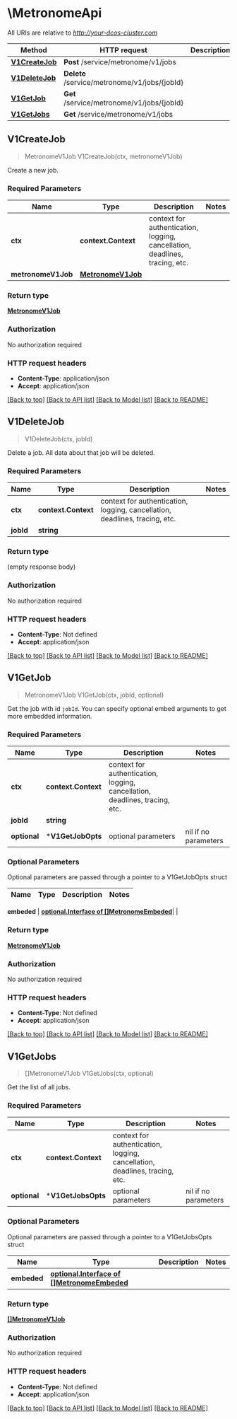 # \MetronomeApi

All URIs are relative to *http://your-dcos-cluster.com*

Method | HTTP request | Description
------------- | ------------- | -------------
[**V1CreateJob**](MetronomeApi.md#V1CreateJob) | **Post** /service/metronome/v1/jobs | 
[**V1DeleteJob**](MetronomeApi.md#V1DeleteJob) | **Delete** /service/metronome/v1/jobs/{jobId} | 
[**V1GetJob**](MetronomeApi.md#V1GetJob) | **Get** /service/metronome/v1/jobs/{jobId} | 
[**V1GetJobs**](MetronomeApi.md#V1GetJobs) | **Get** /service/metronome/v1/jobs | 



## V1CreateJob

> MetronomeV1Job V1CreateJob(ctx, metronomeV1Job)


Create a new job.

### Required Parameters


Name | Type | Description  | Notes
------------- | ------------- | ------------- | -------------
**ctx** | **context.Context** | context for authentication, logging, cancellation, deadlines, tracing, etc.
**metronomeV1Job** | [**MetronomeV1Job**](MetronomeV1Job.md)|  | 

### Return type

[**MetronomeV1Job**](MetronomeV1Job.md)

### Authorization

No authorization required

### HTTP request headers

- **Content-Type**: application/json
- **Accept**: application/json

[[Back to top]](#) [[Back to API list]](../README.md#documentation-for-api-endpoints)
[[Back to Model list]](../README.md#documentation-for-models)
[[Back to README]](../README.md)


## V1DeleteJob

> V1DeleteJob(ctx, jobId)


Delete a job. All data about that job will be deleted.

### Required Parameters


Name | Type | Description  | Notes
------------- | ------------- | ------------- | -------------
**ctx** | **context.Context** | context for authentication, logging, cancellation, deadlines, tracing, etc.
**jobId** | **string**|  | 

### Return type

 (empty response body)

### Authorization

No authorization required

### HTTP request headers

- **Content-Type**: Not defined
- **Accept**: application/json

[[Back to top]](#) [[Back to API list]](../README.md#documentation-for-api-endpoints)
[[Back to Model list]](../README.md#documentation-for-models)
[[Back to README]](../README.md)


## V1GetJob

> MetronomeV1Job V1GetJob(ctx, jobId, optional)


Get the job with id `jobId`. You can specify optional embed arguments to get more embedded information.

### Required Parameters


Name | Type | Description  | Notes
------------- | ------------- | ------------- | -------------
**ctx** | **context.Context** | context for authentication, logging, cancellation, deadlines, tracing, etc.
**jobId** | **string**|  | 
 **optional** | ***V1GetJobOpts** | optional parameters | nil if no parameters

### Optional Parameters

Optional parameters are passed through a pointer to a V1GetJobOpts struct


Name | Type | Description  | Notes
------------- | ------------- | ------------- | -------------

 **embeded** | [**optional.Interface of []MetronomeEmbeded**](MetronomeEmbeded.md)|  | 

### Return type

[**MetronomeV1Job**](MetronomeV1Job.md)

### Authorization

No authorization required

### HTTP request headers

- **Content-Type**: Not defined
- **Accept**: application/json

[[Back to top]](#) [[Back to API list]](../README.md#documentation-for-api-endpoints)
[[Back to Model list]](../README.md#documentation-for-models)
[[Back to README]](../README.md)


## V1GetJobs

> []MetronomeV1Job V1GetJobs(ctx, optional)


Get the list of all jobs.

### Required Parameters


Name | Type | Description  | Notes
------------- | ------------- | ------------- | -------------
**ctx** | **context.Context** | context for authentication, logging, cancellation, deadlines, tracing, etc.
 **optional** | ***V1GetJobsOpts** | optional parameters | nil if no parameters

### Optional Parameters

Optional parameters are passed through a pointer to a V1GetJobsOpts struct


Name | Type | Description  | Notes
------------- | ------------- | ------------- | -------------
 **embeded** | [**optional.Interface of []MetronomeEmbeded**](MetronomeEmbeded.md)|  | 

### Return type

[**[]MetronomeV1Job**](MetronomeV1Job.md)

### Authorization

No authorization required

### HTTP request headers

- **Content-Type**: Not defined
- **Accept**: application/json

[[Back to top]](#) [[Back to API list]](../README.md#documentation-for-api-endpoints)
[[Back to Model list]](../README.md#documentation-for-models)
[[Back to README]](../README.md)

